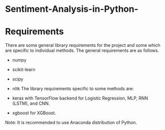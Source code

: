 # Sentiment-Analysis-in-Python-
# Requirements
There are some general library requirements for the project and some which are specific to individual methods. The general requirements are as follows.

- numpy
- scikit-learn
- scipy
- nltk
The library requirements specific to some methods are:

- keras with TensorFlow backend for Logistic Regression, MLP, RNN (LSTM), and CNN.
- xgboost for XGBoost.

Note: It is recommended to use Anaconda distribution of Python.
